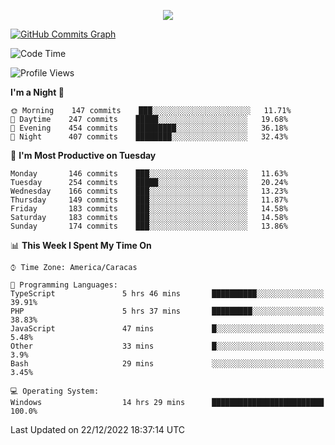 <p align="center">
  <a href="http://www.github.com/thevacs">
    <img src="https://github-readme-streak-stats.herokuapp.com/?user=thevacs&stroke=ffffff&background=1c1917&ring=0891b2&fire=0891b2&currStreakNum=ffffff&currStreakLabel=0891b2&sideNums=ffffff&sideLabels=ffffff&dates=ffffff&hide_border=true" />
  </a>
  
  <a href="http://www.github.com/thevacs"><img src="https://github-readme-activity-graph.cyclic.app/graph?username=thevacs&bg_color=000000&color=ffffff&line=ff0000&point=ebebeb&area=true&hide_border=true" alt="GitHub Commits Graph" /></a>
  
</p>

<!--START_SECTION:waka-->
![Code Time](http://img.shields.io/badge/Code%20Time-983%20hrs%2056%20mins-blue)

![Profile Views](http://img.shields.io/badge/Profile%20Views-7-blue)

**I'm a Night 🦉** 

```text
🌞 Morning    147 commits    ███░░░░░░░░░░░░░░░░░░░░░░   11.71% 
🌆 Daytime    247 commits    █████░░░░░░░░░░░░░░░░░░░░   19.68% 
🌃 Evening    454 commits    █████████░░░░░░░░░░░░░░░░   36.18% 
🌙 Night      407 commits    ████████░░░░░░░░░░░░░░░░░   32.43%

```
📅 **I'm Most Productive on Tuesday** 

```text
Monday       146 commits    ███░░░░░░░░░░░░░░░░░░░░░░   11.63% 
Tuesday      254 commits    █████░░░░░░░░░░░░░░░░░░░░   20.24% 
Wednesday    166 commits    ███░░░░░░░░░░░░░░░░░░░░░░   13.23% 
Thursday     149 commits    ███░░░░░░░░░░░░░░░░░░░░░░   11.87% 
Friday       183 commits    ███░░░░░░░░░░░░░░░░░░░░░░   14.58% 
Saturday     183 commits    ███░░░░░░░░░░░░░░░░░░░░░░   14.58% 
Sunday       174 commits    ███░░░░░░░░░░░░░░░░░░░░░░   13.86%

```


📊 **This Week I Spent My Time On** 

```text
⌚︎ Time Zone: America/Caracas

💬 Programming Languages: 
TypeScript               5 hrs 46 mins       ██████████░░░░░░░░░░░░░░░   39.91% 
PHP                      5 hrs 37 mins       █████████░░░░░░░░░░░░░░░░   38.83% 
JavaScript               47 mins             █░░░░░░░░░░░░░░░░░░░░░░░░   5.48% 
Other                    33 mins             █░░░░░░░░░░░░░░░░░░░░░░░░   3.9% 
Bash                     29 mins             ░░░░░░░░░░░░░░░░░░░░░░░░░   3.45%

💻 Operating System: 
Windows                  14 hrs 29 mins      █████████████████████████   100.0%

```


 Last Updated on 22/12/2022 18:37:14 UTC
<!--END_SECTION:waka-->
